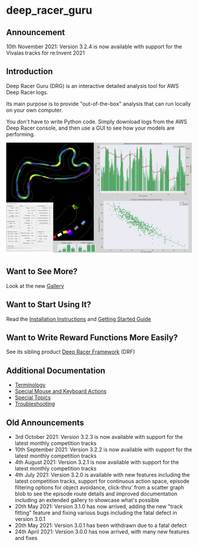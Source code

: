 # deep_racer_guru

## Announcement
10th November 2021: Version 3.2.4 is now available with support for the Vivalas tracks for re:Invent 2021

## Introduction

Deep Racer Guru (DRG) is an interactive detailed analysis tool for AWS Deep Racer logs.

Its main purpose is to provide "out-of-the-box" analysis that can run locally on your own computer.

You don't have to write Python code. Simply download logs from the AWS Deep Racer console, and then use a GUI to see how your models are performing.

![Analyze DeepRacer logs easily with DRG](docs/pictures/gallery_v3/collage.png)

## Want to See More?

Look at the new [Gallery](docs/gallery.md)

## Want to Start Using It?

Read the [Installation Instructions](docs/installation.md) and [Getting Started Guide](docs/getting_started.md)

## Want to Write Reward Functions More Easily?

See its sibling product [Deep Racer Framework](https://github.com/dmh23/deep_racer_framework) (DRF)

## Additional Documentation

* [Terminology](docs/terminology.md)
* [Special Mouse and Keyboard Actions](docs/mouse_and_keyboard.md)
* [Special Topics](docs/special_topics.md)
* [Troubleshooting](docs/trouble_shooting.md)

## Old Announcements
* 3rd October 2021: Version 3.2.3 is now available with support for the latest monthly competition tracks
* 10th September 2021: Version 3.2.2 is now available with support for the latest monthly competition tracks
* 4th August 2021: Version 3.2.1 is now available with support for the latest monthly competition tracks
* 4th July 2021: Version 3.2.0 is available with new features including the latest competition tracks, support for continuous action space, episode filtering options for object avoidance, click-thru' from a scatter graph blob to see the episode route details and improved documentation including an extended gallery to showcase what's possible
* 20th May 2021: Version 3.1.0 has now arrived, adding the new "track fitting" feature and fixing various bugs including the fatal defect in version 3.0.1
* 20th May 2021: Version 3.0.1 has been withdrawn due to a fatal defect
* 24th April 2021: Version 3.0.0 has now arrived, with many new features and fixes




